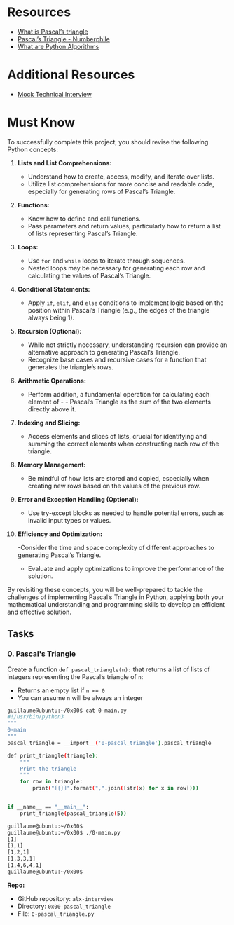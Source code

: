 # Resources

- [What is Pascal’s triangle](https://intranet.alxswe.com/rltoken/F458nFkW9StJum2zPI4khg)
- [Pascal’s Triangle - Numberphile](https://intranet.alxswe.com/rltoken/XXMN2RVCCGcF5l5ZnUIv8Q)
- [What are Python Algorithms](https://intranet.alxswe.com/rltoken/q5v0xbgrVxG4Nf-fV-BW2w)

# Additional Resources

- [Mock Technical Interview](https://intranet.alxswe.com/rltoken/vKf7Spm4xxFMom3x4Jx52g)

# Must Know

To successfully complete this project, you should revise the following Python concepts:

1. **Lists and List Comprehensions:**

	- Understand how to create, access, modify, and iterate over lists.
	- Utilize list comprehensions for more concise and readable code, especially for generating rows of Pascal’s Triangle.

2. **Functions:**

	- Know how to define and call functions.
	- Pass parameters and return values, particularly how to return a list of lists representing Pascal’s Triangle.

3. **Loops:**

	- Use `for` and `while` loops to iterate through sequences.
	- Nested loops may be necessary for generating each row and calculating the values of Pascal’s Triangle.

4. **Conditional Statements:**

	- Apply `if`, `elif`, and `else` conditions to implement logic based on the position within Pascal’s Triangle (e.g., the edges of the triangle always being 1).

5. **Recursion (Optional):**

	- While not strictly necessary, understanding recursion can provide an alternative approach to generating Pascal’s Triangle.
	- Recognize base cases and recursive cases for a function that generates the triangle’s rows.

6. **Arithmetic Operations:**

	- Perform addition, a fundamental operation for calculating each element of - - Pascal’s Triangle as the sum of the two elements directly above it.

7. **Indexing and Slicing:**

	- Access elements and slices of lists, crucial for identifying and summing the correct elements when constructing each row of the triangle.

8. **Memory Management:**

	- Be mindful of how lists are stored and copied, especially when creating new rows based on the values of the previous row.

9. **Error and Exception Handling (Optional):**

	- Use try-except blocks as needed to handle potential errors, such as invalid input types or values.

10. **Efficiency and Optimization:**

	-Consider the time and space complexity of different approaches to generating Pascal’s Triangle.
	- Evaluate and apply optimizations to improve the performance of the solution.

By revisiting these concepts, you will be well-prepared to tackle the challenges of implementing Pascal’s Triangle in Python, applying both your mathematical understanding and programming skills to develop an efficient and effective solution.

## Tasks

### 0. Pascal's Triangle

Create a function `def pascal_triangle(n):` that returns a list of lists of integers representing the Pascal’s triangle of `n`:

- Returns an empty list if `n <= 0`
- You can assume `n` will be always an integer

```bash
guillaume@ubuntu:~/0x00$ cat 0-main.py
#!/usr/bin/python3
"""
0-main
"""
pascal_triangle = __import__('0-pascal_triangle').pascal_triangle

def print_triangle(triangle):
    """
    Print the triangle
    """
    for row in triangle:
        print("[{}]".format(",".join([str(x) for x in row])))


if __name__ == "__main__":
    print_triangle(pascal_triangle(5))

guillaume@ubuntu:~/0x00$
guillaume@ubuntu:~/0x00$ ./0-main.py
[1]
[1,1]
[1,2,1]
[1,3,3,1]
[1,4,6,4,1]
guillaume@ubuntu:~/0x00$
```

**Repo:**
- GitHub repository: `alx-interview`
- Directory: `0x00-pascal_triangle`
- File: `0-pascal_triangle.py`
